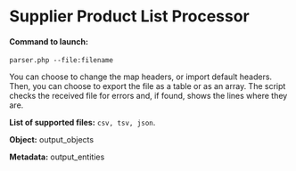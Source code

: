 # Supplier Product List Processor

#### Command to launch:
```parser.php --file:filename```

You can choose to change the map headers, or import default headers. Then, you can choose to export the file as a table or as an array.
The script checks the received file for errors and, if found, shows the lines where they are.

**List of supported files:**
```csv, tsv, json```.

**Object:**
output_objects

**Metadata:**
output_entities
